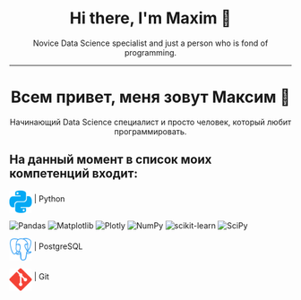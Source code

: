 # <center> Hi there, I'm Maxim 👋 </center> 
<center> Novice Data Science specialist and just a person who is fond of programming. </center>

---
# <center> Всем привет, меня зовут Максим 👋 </center> 
<center> Начинающий Data Science специалист и просто человек, который любит программировать. </center>

## На данный момент в список моих компетенций входит:
<p><img src="python.svg" align='middle' alt="Python", width="40" height="40" class="filter-green" /> | Python </p>

![Pandas](https://img.shields.io/badge/pandas-%23150458.svg?style=for-the-badge&logo=pandas&logoColor=white)
![Matplotlib](https://img.shields.io/badge/Matplotlib-%23ffffff.svg?style=for-the-badge&logo=Matplotlib&logoColor=black)
![Plotly](https://img.shields.io/badge/Plotly-%233F4F75.svg?style=for-the-badge&logo=plotly&logoColor=white)
![NumPy](https://img.shields.io/badge/numpy-%23013243.svg?style=for-the-badge&logo=numpy&logoColor=white)
![scikit-learn](https://img.shields.io/badge/scikit--learn-%23F7931E.svg?style=for-the-badge&logo=scikit-learn&logoColor=white)
![SciPy](https://img.shields.io/badge/SciPy-%230C55A5.svg?style=for-the-badge&logo=scipy&logoColor=%white)
<p><img src="postgresql.svg" align='middle' alt="PostgreSQL", width="40" height="40" class="filter-green" /> | PostgreSQL </p>
<p><img src="git.svg" align='middle' alt="Git", width="40" height="40" class="filter-green" /> | Git </p>
